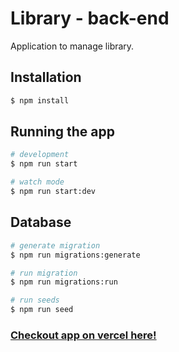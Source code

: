 # Library - back-end

Application to manage library.

## Installation

```bash
$ npm install
```

## Running the app

```bash
# development
$ npm run start

# watch mode
$ npm run start:dev
```

## Database

```bash
# generate migration
$ npm run migrations:generate

# run migration
$ npm run migrations:run

# run seeds
$ npm run seed
```

### [Checkout app on vercel here!](https://library-git-develop-darara47.vercel.app/api)
